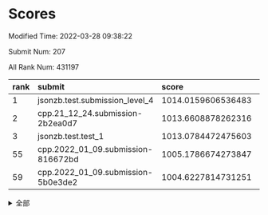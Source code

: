 # Scores

Modified Time: 2022-03-28 09:38:22

Submit Num: 207

All Rank Num: 431197

| rank |               submit               |       score        |       sigma        | pk_num |
| :--- | :--------------------------------- | :----------------- | :----------------- | :----- |
| 1    | jsonzb.test.submission_level_4     | 1014.0159606536483 | 0.8109218801230201 | 8332   |
| 2    | cpp.21_12_24.submission-2b2ea0d7   | 1013.6608878262316 | 0.808634594254148  | 8336   |
| 3    | jsonzb.test.test_1                 | 1013.0784472475603 | 0.8031550382870374 | 8330   |
| 55   | cpp.2022_01_09.submission-816672bd | 1005.1786674273847 | 0.7251180528473252 | 8331   |
| 59   | cpp.2022_01_09.submission-5b0e3de2 | 1004.6227814731251 | 0.7231488964930336 | 8331   |


<details>
<summary>全部</summary>

| rank |                 submit                 |       score        |       sigma        | pk_num |
| :--- | :------------------------------------- | :----------------- | :----------------- | :----- |
| 1    | jsonzb.test.submission_level_4         | 1014.0159606536483 | 0.8109218801230201 | 8332   |
| 2    | cpp.21_12_24.submission-2b2ea0d7       | 1013.6608878262316 | 0.808634594254148  | 8336   |
| 3    | jsonzb.test.test_1                     | 1013.0784472475603 | 0.8031550382870374 | 8330   |
| 4    | gobigger.level_3.submission_level_3_33 | 1012.8792302451898 | 0.8290240329076612 | 8335   |
| 5    | gobigger.level_3.submission_level_3_10 | 1012.0634210863146 | 0.7561895632471819 | 8329   |
| 6    | gobigger.level_3.submission_level_3_19 | 1011.5664548558859 | 0.7555140835712713 | 8329   |
| 7    | gobigger.level_3.submission_level_3_39 | 1011.2454227536274 | 0.7678476744316947 | 8336   |
| 8    | gobigger.level_3.submission_level_3_22 | 1011.1833541803094 | 0.7818707242306405 | 8331   |
| 9    | gobigger.level_3.submission_level_3_43 | 1011.1039031369846 | 0.734736552626163  | 8334   |
| 10   | gobigger.level_3.submission_level_3_0  | 1011.021720313331  | 0.7717968620666638 | 8328   |
| 11   | gobigger.level_3.submission_level_3_48 | 1011.0048129025444 | 0.7613840665690035 | 8332   |
| 12   | gobigger.level_3.submission_level_3_2  | 1010.892190357492  | 0.7853652676966748 | 8338   |
| 13   | gobigger.level_3.submission_level_3_47 | 1010.8717889201629 | 0.7603965077726235 | 8334   |
| 14   | gobigger.level_3.submission_level_3_17 | 1010.8678261081094 | 0.7420868764759789 | 8332   |
| 15   | gobigger.level_3.submission_level_3_40 | 1010.7746988065848 | 0.7437177733611928 | 8328   |
| 16   | gobigger.level_3.submission_level_3_1  | 1010.701189267562  | 0.7706024940877881 | 8330   |
| 17   | gobigger.level_3.submission_level_3_45 | 1010.6539823266279 | 0.7556745718543967 | 8326   |
| 18   | gobigger.level_3.submission_level_3_25 | 1010.5398520794226 | 0.7523720745766463 | 8332   |
| 19   | gobigger.level_3.submission_level_3_16 | 1010.515244581842  | 0.7591118152631542 | 8333   |
| 20   | gobigger.level_3.submission_level_3_9  | 1010.4613597316987 | 0.7728381459624555 | 8330   |
| 21   | gobigger.level_3.submission_level_3_24 | 1010.3826266126486 | 0.7601792147270252 | 8336   |
| 22   | gobigger.level_3.submission_level_3_21 | 1010.3711374067491 | 0.7764300628373385 | 8335   |
| 23   | gobigger.level_3.submission_level_3_27 | 1010.3686174131627 | 0.7453129262156307 | 8336   |
| 24   | gobigger.level_3.submission_level_3_12 | 1010.116971014775  | 0.7370205132347676 | 8335   |
| 25   | gobigger.level_3.submission_level_3_20 | 1010.0872594594352 | 0.7475519215937964 | 8336   |
| 26   | gobigger.level_3.submission_level_3_8  | 1009.9204079550412 | 0.7801047383971819 | 8328   |
| 27   | gobigger.level_3.submission_level_3_15 | 1009.9044898546359 | 0.7639876965834312 | 8332   |
| 28   | gobigger.level_3.submission_level_3_41 | 1009.8864011601331 | 0.7751343061167186 | 8337   |
| 29   | gobigger.level_3.submission_level_3_18 | 1009.8770243479742 | 0.7602150270990916 | 8336   |
| 30   | gobigger.level_3.submission_level_3_13 | 1009.8534988080523 | 0.7687902116514661 | 8332   |
| 31   | gobigger.level_3.submission_level_3_31 | 1009.8361704192987 | 0.7621519731463228 | 8329   |
| 32   | gobigger.level_3.submission_level_3_44 | 1009.7880410689296 | 0.7517572669024205 | 8334   |
| 33   | gobigger.level_3.submission_level_3_11 | 1009.7732724474556 | 0.757127638695164  | 8334   |
| 34   | gobigger.level_3.submission_level_3_34 | 1009.7475600645764 | 0.7586769574194039 | 8328   |
| 35   | gobigger.level_3.submission_level_3_6  | 1009.7424030042398 | 0.7425429810141172 | 8328   |
| 36   | gobigger.level_3.submission_level_3_7  | 1009.6585719990086 | 0.7622231217856172 | 8335   |
| 37   | gobigger.level_3.submission_level_3_38 | 1009.6528881499058 | 0.7441287441934417 | 8330   |
| 38   | gobigger.level_3.submission_level_3_23 | 1009.6425030460842 | 0.7511494034100584 | 8330   |
| 39   | gobigger.level_3.submission_level_3_46 | 1009.56673095008   | 0.7551457886361814 | 8333   |
| 40   | gobigger.level_3.submission_level_3_49 | 1009.5292794071454 | 0.7679389861689097 | 8329   |
| 41   | gobigger.level_3.submission_level_3_30 | 1009.5044072921144 | 0.7649805467382157 | 8335   |
| 42   | gobigger.level_3.submission_level_3_14 | 1009.4539225832457 | 0.7516688734361531 | 8337   |
| 43   | gobigger.level_3.submission_level_3_37 | 1009.3636835027097 | 0.7718655327693138 | 8329   |
| 44   | gobigger.level_3.submission_level_3_29 | 1009.3130762922787 | 0.7563243047456188 | 8338   |
| 45   | gobigger.level_3.submission_level_3_5  | 1009.284600631584  | 0.753104281207089  | 8336   |
| 46   | gobigger.level_3.submission_level_3_4  | 1009.1542210048798 | 0.7634420159009331 | 8332   |
| 47   | gobigger.level_3.submission_level_3_3  | 1009.0158517452311 | 0.7432211421265681 | 8336   |
| 48   | gobigger.level_3.submission_level_3_26 | 1008.9926293622644 | 0.7499307156873002 | 8333   |
| 49   | gobigger.level_3.submission_level_3_36 | 1008.9556468120504 | 0.7474564752206424 | 8327   |
| 50   | gobigger.level_3.submission_level_3_28 | 1008.9041844359346 | 0.7394304441427034 | 8328   |
| 51   | gobigger.level_3.submission_level_3_32 | 1008.8689018345447 | 0.7541305820729686 | 8330   |
| 52   | gobigger.level_3.submission_level_3_42 | 1008.7057380331246 | 0.7331347176615705 | 8325   |
| 53   | gobigger.level_3.submission_level_3_35 | 1008.4993634645717 | 0.7418334143906126 | 8327   |
| 54   | gobigger.level_1.submission_level_1_23 | 1005.294035312418  | 0.7269044741685099 | 8328   |
| 55   | cpp.2022_01_09.submission-816672bd     | 1005.1786674273847 | 0.7251180528473252 | 8331   |
| 56   | gobigger.level_1.submission_level_1_8  | 1004.7918698101713 | 0.7222681064484316 | 8336   |
| 57   | gobigger.level_1.submission_level_1_36 | 1004.7080883425176 | 0.7221141847906688 | 8337   |
| 58   | gobigger.level_1.submission_level_1_32 | 1004.6790986498337 | 0.7160704506444386 | 8324   |
| 59   | cpp.2022_01_09.submission-5b0e3de2     | 1004.6227814731251 | 0.7231488964930336 | 8331   |
| 60   | gobigger.level_1.submission_level_1_28 | 1004.3508691514536 | 0.7151406183067691 | 8331   |
| 61   | gobigger.level_1.submission_level_1_4  | 1004.3364577511843 | 0.7264561210888449 | 8333   |
| 62   | gobigger.level_1.submission_level_1_27 | 1004.2247765023711 | 0.7176783567933789 | 8335   |
| 63   | gobigger.level_1.submission_level_1_25 | 1004.1829774165292 | 0.7160655765211551 | 8337   |
| 64   | gobigger.level_1.submission_level_1_33 | 1004.1169811924184 | 0.7320135036422822 | 8333   |
| 65   | gobigger.level_1.submission_level_1_34 | 1004.041190805816  | 0.7159308049467932 | 8332   |
| 66   | gobigger.level_1.submission_level_1_6  | 1003.9699061509154 | 0.7122430619483243 | 8333   |
| 67   | gobigger.level_1.submission_level_1_41 | 1003.8088886616962 | 0.7232516262303341 | 8330   |
| 68   | gobigger.level_1.submission_level_1_44 | 1003.7101436446837 | 0.7328896439958066 | 8333   |
| 69   | gobigger.level_1.submission_level_1_1  | 1003.6188669868708 | 0.708813091110053  | 8328   |
| 70   | gobigger.level_1.submission_level_1_35 | 1003.5839363296284 | 0.7158898863898219 | 8334   |
| 71   | gobigger.level_1.submission_level_1_46 | 1003.5798246304761 | 0.7278287580621244 | 8336   |
| 72   | gobigger.level_1.submission_level_1_30 | 1003.4555342528081 | 0.7177534734870031 | 8330   |
| 73   | gobigger.level_1.submission_level_1_47 | 1003.4215472046124 | 0.7195482280912362 | 8332   |
| 74   | gobigger.level_1.submission_level_1_17 | 1003.4022088169597 | 0.7408830643039392 | 8329   |
| 75   | gobigger.level_1.submission_level_1_48 | 1003.391675055551  | 0.7081469935140949 | 8332   |
| 76   | gobigger.level_1.submission_level_1_14 | 1003.3661464468299 | 0.7099783524404972 | 8333   |
| 77   | gobigger.level_1.submission_level_1_37 | 1003.323914296473  | 0.6990930207543298 | 8336   |
| 78   | gobigger.level_1.submission_level_1_38 | 1003.2411623384393 | 0.7202090393972491 | 8330   |
| 79   | gobigger.level_1.submission_level_1_29 | 1003.1682616895645 | 0.7284576279801891 | 8333   |
| 80   | gobigger.level_1.submission_level_1_0  | 1003.1042218084224 | 0.707378076337532  | 8336   |
| 81   | gobigger.level_1.submission_level_1_5  | 1003.0365104138986 | 0.7115052138033185 | 8334   |
| 82   | gobigger.level_1.submission_level_1_2  | 1003.0134586121151 | 0.7167082413007665 | 8333   |
| 83   | gobigger.level_1.submission_level_1_18 | 1003.0108511978359 | 0.7000783174094393 | 8328   |
| 84   | gobigger.level_1.submission_level_1_22 | 1002.999384088962  | 0.7231027959446924 | 8336   |
| 85   | gobigger.level_1.submission_level_1_45 | 1002.9943826274126 | 0.7124832800355683 | 8327   |
| 86   | gobigger.level_1.submission_level_1_3  | 1002.9689365620372 | 0.7078672466118374 | 8335   |
| 87   | gobigger.level_1.submission_level_1_20 | 1002.9254648323011 | 0.7177430949948728 | 8337   |
| 88   | gobigger.level_1.submission_level_1_16 | 1002.915842610838  | 0.7176423224960737 | 8328   |
| 89   | gobigger.level_1.submission_level_1_9  | 1002.9080971399615 | 0.7093399973415131 | 8332   |
| 90   | gobigger.level_1.submission_level_1_43 | 1002.9069040783328 | 0.7217312663548644 | 8330   |
| 91   | gobigger.level_1.submission_level_1_15 | 1002.7960755941053 | 0.7170197485907024 | 8334   |
| 92   | gobigger.level_1.submission_level_1_13 | 1002.7777576916761 | 0.7227427520584379 | 8335   |
| 93   | gobigger.level_1.submission_level_1_12 | 1002.7275879153594 | 0.7205779513651778 | 8332   |
| 94   | gobigger.level_1.submission_level_1_24 | 1002.6739965282713 | 0.7051797916488198 | 8335   |
| 95   | gobigger.level_1.submission_level_1_39 | 1002.5800012543797 | 0.7157339646524663 | 8333   |
| 96   | gobigger.level_1.submission_level_1_21 | 1002.5504019613873 | 0.7159516598175457 | 8336   |
| 97   | gobigger.level_1.submission_level_1_42 | 1002.5228086608611 | 0.7138569118051507 | 8333   |
| 98   | gobigger.level_1.submission_level_1_49 | 1002.5198162852412 | 0.7097070703739059 | 8334   |
| 99   | gobigger.level_1.submission_level_1_11 | 1002.437876839906  | 0.7196300707167728 | 8330   |
| 100  | gobigger.level_1.submission_level_1_31 | 1002.1093205079184 | 0.7092504061164346 | 8335   |
| 101  | gobigger.level_1.submission_level_1_7  | 1002.1074677194598 | 0.7229357948624248 | 8328   |
| 102  | gobigger.level_1.submission_level_1_10 | 1002.100023925455  | 0.7118630741581214 | 8333   |
| 103  | gobigger.level_1.submission_level_1_26 | 1002.0743576646995 | 0.7159372157165441 | 8335   |
| 104  | gobigger.level_1.submission_level_1_19 | 1001.4372585689717 | 0.7096899193059002 | 8332   |
| 105  | gobigger.level_1.submission_level_1_40 | 1001.3675075896439 | 0.7051850488343788 | 8339   |
| 106  | gobigger.random.submission_random_27   | 997.6428976289246  | 0.7132165817267903 | 8330   |
| 107  | gobigger.random.submission_random_41   | 997.5934981425655  | 0.7078581061909471 | 8328   |
| 108  | gobigger.random.submission_random_45   | 997.1868156107208  | 0.7088910009519674 | 8331   |
| 109  | gobigger.random.submission_random_34   | 997.0031073306835  | 0.7081885450330561 | 8328   |
| 110  | gobigger.random.submission_random_39   | 996.9242293277948  | 0.7120301563694342 | 8335   |
| 111  | gobigger.random.submission_random_9    | 996.9231667296332  | 0.7174674796306408 | 8335   |
| 112  | gobigger.random.submission_random_12   | 996.8508725968375  | 0.7060455812637364 | 8330   |
| 113  | gobigger.random.submission_random_18   | 996.7818918765379  | 0.724341797803198  | 8330   |
| 114  | gobigger.random.submission_random_26   | 996.7322399383155  | 0.7041648141510432 | 8332   |
| 115  | gobigger.random.submission_random_8    | 996.6699200256986  | 0.7197928621625089 | 8330   |
| 116  | gobigger.random.submission_random_10   | 996.5477967066519  | 0.7086661671826486 | 8333   |
| 117  | gobigger.random.submission_random_7    | 996.4314132736606  | 0.7182811009113215 | 8334   |
| 118  | gobigger.random.submission_random_28   | 996.2805576801302  | 0.7071589327788688 | 8334   |
| 119  | gobigger.random.submission_random_1    | 996.2789726559382  | 0.7219903963112527 | 8333   |
| 120  | gobigger.random.submission_random_20   | 996.2753259807218  | 0.6996367780251667 | 8329   |
| 121  | gobigger.random.submission_random_44   | 996.2138642257516  | 0.714900856077872  | 8330   |
| 122  | gobigger.random.submission_random_47   | 996.1714416128433  | 0.7041236779667535 | 8331   |
| 123  | gobigger.random.submission_random_21   | 996.1599597528842  | 0.7051434783270433 | 8334   |
| 124  | gobigger.random.submission_random_35   | 996.1381099384347  | 0.7111105304599441 | 8327   |
| 125  | gobigger.random.submission_random_16   | 996.112398115499   | 0.6981698269139771 | 8327   |
| 126  | gobigger.random.submission_random_46   | 996.0892176584067  | 0.7166735034886099 | 8338   |
| 127  | gobigger.random.submission_random_2    | 996.0636576073516  | 0.7103158468351493 | 8336   |
| 128  | gobigger.random.submission_random_4    | 995.9673546371635  | 0.7148100530212751 | 8332   |
| 129  | gobigger.random.submission_random_49   | 995.9573408941375  | 0.6913992301125865 | 8330   |
| 130  | gobigger.random.submission_random_36   | 995.8542811858093  | 0.7168516136458349 | 8330   |
| 131  | gobigger.random.submission_random_23   | 995.8147410231949  | 0.7047159910990685 | 8334   |
| 132  | gobigger.random.submission_random_19   | 995.7859774717139  | 0.7239677451652142 | 8331   |
| 133  | gobigger.random.submission_random_30   | 995.7280781242084  | 0.7161490836113131 | 8329   |
| 134  | gobigger.random.submission_random_13   | 995.702696535067   | 0.7221374392705553 | 8333   |
| 135  | gobigger.random.submission_random_43   | 995.699047660179   | 0.7105361742870835 | 8333   |
| 136  | gobigger.random.submission_random_38   | 995.6923995887369  | 0.70482741448017   | 8333   |
| 137  | gobigger.random.submission_random_31   | 995.6474140272763  | 0.7068070343409951 | 8331   |
| 138  | gobigger.random.submission_random_42   | 995.5738659888945  | 0.7211911298760428 | 8329   |
| 139  | gobigger.random.submission_random_29   | 995.5665744244285  | 0.7126299044025018 | 8334   |
| 140  | gobigger.random.submission_random_48   | 995.53922069852    | 0.7178133607635623 | 8332   |
| 141  | gobigger.random.submission_random_22   | 995.5164525344069  | 0.7152294892495863 | 8330   |
| 142  | gobigger.random.submission_random_14   | 995.5127800743209  | 0.6955463499692108 | 8332   |
| 143  | gobigger.random.submission_random_17   | 995.4598724047376  | 0.7181351071572494 | 8334   |
| 144  | gobigger.random.submission_random_37   | 995.448742800612   | 0.7086645040129135 | 8332   |
| 145  | gobigger.random.submission_random_24   | 995.4199221872534  | 0.7339078238058626 | 8334   |
| 146  | gobigger.random.submission_random_32   | 995.3980608175667  | 0.7145051105948794 | 8335   |
| 147  | gobigger.random.submission_random_11   | 995.2863013099143  | 0.7253827553403547 | 8329   |
| 148  | gobigger.random.submission_random_6    | 995.2482617386918  | 0.7299458547000756 | 8335   |
| 149  | gobigger.random.submission_random_40   | 995.2249979571764  | 0.7195396620702215 | 8333   |
| 150  | gobigger.random.submission_random_0    | 995.1472395516138  | 0.7134111546923921 | 8328   |
| 151  | gobigger.random.submission_random_3    | 995.1053051965541  | 0.709402558302103  | 8332   |
| 152  | gobigger.random.submission_random_25   | 994.9338955628492  | 0.7211746207917252 | 8331   |
| 153  | gobigger.random.submission_random_15   | 994.8696311556553  | 0.7140248244661912 | 8334   |
| 154  | gobigger.random.submission_random_33   | 994.5864753972322  | 0.7339369968211807 | 8330   |
| 155  | gobigger.random.submission_random_5    | 994.4584536732821  | 0.7258907544454344 | 8330   |
| 156  | gobigger.level_2.submission_level_2_13 | 993.7666467372394  | 0.7479128200003665 | 8332   |
| 157  | gobigger.level_2.submission_level_2_6  | 993.6327455204777  | 0.7377746937284023 | 8331   |
| 158  | gobigger.level_2.submission_level_2_9  | 993.6065043538227  | 0.7278090456092352 | 8332   |
| 159  | gobigger.level_2.submission_level_2_28 | 993.3526978084725  | 0.7242405161571321 | 8329   |
| 160  | gobigger.level_2.submission_level_2_30 | 993.3358038237061  | 0.7212279881393061 | 8334   |
| 161  | gobigger.level_2.submission_level_2_27 | 993.3122068304241  | 0.7371737947889043 | 8333   |
| 162  | gobigger.level_2.submission_level_2_12 | 993.2157972197278  | 0.7298138391994263 | 8337   |
| 163  | gobigger.level_2.submission_level_2_5  | 993.1213530826224  | 0.7364794642717636 | 8333   |
| 164  | gobigger.level_2.submission_level_2_0  | 992.9794651146617  | 0.7342842782766454 | 8333   |
| 165  | gobigger.level_2.submission_level_2_21 | 992.9685410395605  | 0.7600037604242299 | 8332   |
| 166  | gobigger.level_2.submission_level_2_7  | 992.9482351720835  | 0.730078904329473  | 8331   |
| 167  | gobigger.level_2.submission_level_2_39 | 992.9424712060816  | 0.7392204750767808 | 8333   |
| 168  | gobigger.level_2.submission_level_2_33 | 992.8395116697155  | 0.7144392891070398 | 8331   |
| 169  | gobigger.level_2.submission_level_2_3  | 992.705040958118   | 0.7364678969441868 | 8336   |
| 170  | gobigger.level_2.submission_level_2_38 | 992.5904207011743  | 0.7435020914686931 | 8338   |
| 171  | gobigger.level_2.submission_level_2_2  | 992.5806875384224  | 0.7359224738159672 | 8335   |
| 172  | gobigger.level_2.submission_level_2_8  | 992.573830319623   | 0.7403399509191454 | 8330   |
| 173  | gobigger.level_2.submission_level_2_45 | 992.5329551485576  | 0.7277397249304213 | 8336   |
| 174  | gobigger.level_2.submission_level_2_43 | 992.5038824022662  | 0.7436909335226715 | 8334   |
| 175  | gobigger.level_2.submission_level_2_22 | 992.50210439191    | 0.7378560791513074 | 8332   |
| 176  | gobigger.level_2.submission_level_2_44 | 992.4576034618699  | 0.7266380758247499 | 8335   |
| 177  | gobigger.level_2.submission_level_2_4  | 992.4570847601814  | 0.7313875321142401 | 8330   |
| 178  | gobigger.level_2.submission_level_2_1  | 992.4560013841077  | 0.7525226956525481 | 8327   |
| 179  | gobigger.level_2.submission_level_2_19 | 992.4410966193552  | 0.7549843271995748 | 8334   |
| 180  | gobigger.level_2.submission_level_2_32 | 992.4291807570887  | 0.7362144193326419 | 8336   |
| 181  | gobigger.level_2.submission_level_2_29 | 992.2770253812769  | 0.7386546208136225 | 8332   |
| 182  | gobigger.level_2.submission_level_2_47 | 992.2639885685094  | 0.7299392404865872 | 8331   |
| 183  | gobigger.level_2.submission_level_2_46 | 992.121654238281   | 0.7501967188364037 | 8338   |
| 184  | gobigger.level_2.submission_level_2_17 | 992.1119992702525  | 0.7547635271606352 | 8332   |
| 185  | gobigger.level_2.submission_level_2_25 | 992.0448204193679  | 0.7385231569576247 | 8330   |
| 186  | gobigger.level_2.submission_level_2_34 | 992.0408828517008  | 0.738525155101753  | 8329   |
| 187  | gobigger.level_2.submission_level_2_31 | 991.8988444722164  | 0.74900662448889   | 8335   |
| 188  | gobigger.level_2.submission_level_2_40 | 991.8684543453846  | 0.7591095045988878 | 8332   |
| 189  | gobigger.level_2.submission_level_2_18 | 991.8443195172111  | 0.7464733305836292 | 8332   |
| 190  | gobigger.level_2.submission_level_2_49 | 991.827609503798   | 0.7548938671129127 | 8331   |
| 191  | gobigger.level_2.submission_level_2_10 | 991.7893426530354  | 0.7538021128230459 | 8333   |
| 192  | gobigger.level_2.submission_level_2_26 | 991.7392983271028  | 0.7433992989110018 | 8332   |
| 193  | gobigger.level_2.submission_level_2_48 | 991.661076498133   | 0.7330939731333217 | 8335   |
| 194  | gobigger.level_2.submission_level_2_16 | 991.6342901349733  | 0.7389426611201528 | 8336   |
| 195  | gobigger.level_2.submission_level_2_41 | 991.6042501419344  | 0.7497936750204629 | 8328   |
| 196  | gobigger.level_2.submission_level_2_15 | 991.1781163430253  | 0.7515998179797586 | 8336   |
| 197  | gobigger.level_2.submission_level_2_23 | 991.1068541947051  | 0.7511239387624752 | 8333   |
| 198  | gobigger.level_2.submission_level_2_35 | 990.838417143582   | 0.7657810771177216 | 8334   |
| 199  | gobigger.level_2.submission_level_2_36 | 990.6782249220541  | 0.7600615231257717 | 8332   |
| 200  | gobigger.level_2.submission_level_2_42 | 990.6698676847053  | 0.7497239714825663 | 8334   |
| 201  | gobigger.level_2.submission_level_2_20 | 990.6525989984704  | 0.7693702753083652 | 8334   |
| 202  | gobigger.level_2.submission_level_2_24 | 990.560123234406   | 0.7611698719717171 | 8338   |
| 203  | gobigger.level_2.submission_level_2_37 | 990.4772085113905  | 0.7562899107237165 | 8334   |
| 204  | gobigger.level_2.submission_level_2_11 | 990.170705227095   | 0.7520183435998538 | 8331   |
| 205  | gobigger.level_2.submission_level_2_14 | 990.021176073394   | 0.7717675418821324 | 8331   |
| 206  | gobigger.none.submission_none_0        | 977.726389666907   | 1.4122150689914195 | 8329   |
| 207  | gobigger.none.submission_none_1        | 977.3529547654974  | 1.4801817058913214 | 8332   |

</details>